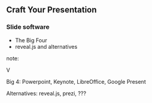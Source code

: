 ## Craft Your Presentation

### Slide software

* The Big Four
* reveal.js and alternatives

note:

V

Big 4: Powerpoint, Keynote, LibreOffice, Google Present

Alternatives: reveal.js, prezi, ???

